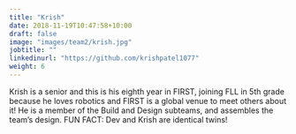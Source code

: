 ```yaml
---
title: "Krish"
date: 2018-11-19T10:47:58+10:00
draft: false
image: "images/team2/krish.jpg"
jobtitle: ""
linkedinurl: "https://github.com/krishpatel1077"
weight: 6
---
```


Krish is a senior and this is his eighth year in FIRST, joining FLL in 5th grade because he loves robotics and FIRST is a global venue to meet others about it! He is a member of the Build and Design subteams, and assembles the team’s design. FUN FACT: Dev and Krish are identical twins!
